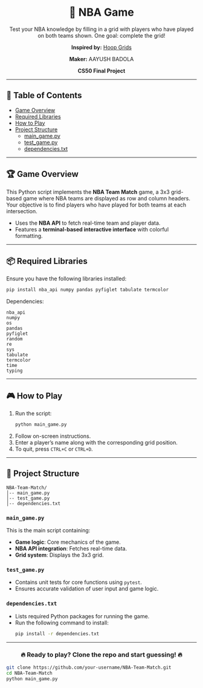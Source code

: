 <div align="center">
  <h1>🏀 NBA Game </h1>
  <p>Test your NBA knowledge by filling in a grid with players who have played on both teams shown. One goal: complete the grid!</p>
  <p><strong>Inspired by:</strong> <a href="https://www.hoopgrids.com/">Hoop Grids</a></p>
  <p><strong>Maker:</strong> AAYUSH BADOLA</p>
  <p><strong>CS50 Final Project</strong></p>
</div>

---

## 📜 Table of Contents
- [Game Overview](#game-overview)
- [Required Libraries](#required-libraries)
- [How to Play](#how-to-play)
- [Project Structure](#project-structure)
  - [main_game.py](#main_gamepy)
  - [test_game.py](#test_gamepy)
  - [dependencies.txt](#dependenciestxt)

---

## 🏆 Game Overview
This Python script implements the **NBA Team Match** game, a 3x3 grid-based game where NBA teams are displayed as row and column headers. Your objective is to find players who have played for both teams at each intersection.

- Uses the **NBA API** to fetch real-time team and player data.
- Features a **terminal-based interactive interface** with colorful formatting.

---

## 📦 Required Libraries
Ensure you have the following libraries installed:

```bash
pip install nba_api numpy pandas pyfiglet tabulate termcolor
```

Dependencies:

```plaintext
nba_api
numpy
os
pandas
pyfiglet
random
re
sys
tabulate
termcolor
time
typing
```

---

## 🎮 How to Play
1. Run the script:
   ```bash
   python main_game.py
   ```
2. Follow on-screen instructions.
3. Enter a player’s name along with the corresponding grid position.
4. To quit, press `CTRL+C` or `CTRL+D`.

---

## 📂 Project Structure
```
NBA-Team-Match/
│-- main_game.py
│-- test_game.py
│-- dependencies.txt
```

### `main_game.py`
This is the main script containing:

- **Game logic**: Core mechanics of the game.
- **NBA API integration**: Fetches real-time data.
- **Grid system**: Displays the 3x3 grid.

### `test_game.py`
- Contains unit tests for core functions using `pytest`.
- Ensures accurate validation of user input and game logic.

### `dependencies.txt`
- Lists required Python packages for running the game.
- Run the following command to install:
  ```bash
  pip install -r dependencies.txt
  ```

---

<div align="center">
  <h3>🔥 Ready to play? Clone the repo and start guessing! 🔥</h3>
</div>

```bash
git clone https://github.com/your-username/NBA-Team-Match.git
cd NBA-Team-Match
python main_game.py
```
